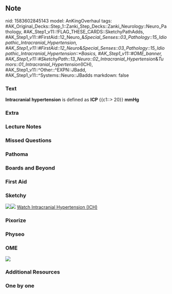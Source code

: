 ## Note
nid: 1583602845143
model: AnKingOverhaul
tags: #AK_Original_Decks::Step_1::Zanki_Step_Decks::Zanki_Neurology::Neuro_Pathology, #AK_Step1_v11::!FLAG_THESE_CARDS::SketchyPathAdds, #AK_Step1_v11::#FirstAid::12_Neuro_&_Special_Senses::03_Pathology::15_Idiopathic_Intracranial_Hypertension, #AK_Step1_v11::#FirstAid::12_Neuro_&_Special_Senses::03_Pathology::15_Idiopathic_Intracranial_Hypertension::*Basics, #AK_Step1_v11::#OME_banner, #AK_Step1_v11::#SketchyPath::13_Neuro::02_Intracranial_Hypertension_&_Tumors::01_Intracranial_Hypertension_(ICH), #AK_Step1_v11::^Other::^EXPN::JBadd, #AK_Step1_v11::^Systems::Neuro::JBadds
markdown: false

### Text
<b>Intracranial</b> <b>hypertension</b> is defined as <b>ICP</b>
{{c1::> 20}} <b>mmHg</b>

### Extra


### Lecture Notes


### Missed Questions


### Pathoma


### Boards and Beyond


### First Aid


### Sketchy
<img src="ICP%2020%20mmHg_1566160514431.jpg"><img src=
"Zoverall%20picture%20(86).JPG"> <a href=
"https://dashboard.sketchy.com/study/medical/courses/medical-pathophysiology/units/medical-pathophysiology-neuro/videos/medical-pathophysiology-neuro-intracranial-hypertension-and-tumors-intracranial-hypertension-ich?utm_source=anki&utm_medium=partnership&utm_campaign=february_update&utm_content=medical">
Watch Intracranial Hypertension (ICH)</a>

### Pixorize


### Physeo


### OME
<div class="ome-widget">
  <a href="https://onlinemeded.org?ref=anki"><img src=
  "_OME_AnkiFlashcards_General_4.png"></a>
</div>

### Additional Resources


### One by one

